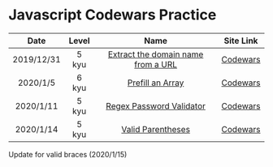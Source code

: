 # Javascript Codewars Practice

|    Date    | Level |                                                                                       Name                                                                                       |                                                Site Link                                                 |
| :--------: | :---: | :------------------------------------------------------------------------------------------------------------------------------------------------------------------------------: | :------------------------------------------------------------------------------------------------------: |
| 2019/12/31 | 5 kyu | [Extract the domain name from a URL](https://github.com/EternalPractice/Codewars-Practice/blob/master/Javascript/%5B5kyu%5D%20Extract%20the%20domain%20name%20from%20a%20URL.js) | [Codewars](https://www.codewars.com/kata/514a024011ea4fb54200004b/solutions/javascript/me/best_practice) |
|  2020/1/5  | 6 kyu |                       [Prefill an Array](https://github.com/EternalPractice/Codewars-Practice/blob/master/Javascript/%5B6kyu%5D%20Prefill%20an%20Array.js)                       | [Codewars](https://www.codewars.com/kata/54129112fb7c188740000162/solutions/javascript/me/best_practice) |
| 2020/1/11  | 5 kyu |              [Regex Password Validator](https://github.com/EternalPractice/Codewars-Practice/blob/master/Javascript/%5B5kyu%5D%20Regex%20Password%20Validation.js)               | [Codewars](https://www.codewars.com/kata/52e1476c8147a7547a000811/solutions/javascript/me/best_practice) |
| 2020/1/14  | 5 kyu |                     [Valid Parentheses](https://github.com/EternalPractice/Codewars-Practice/blob/master/Javascript/%5B5%20kyu%5D%20Valid%20Parentheses.js)                      | [Codewars](https://www.codewars.com/kata/52774a314c2333f0a7000688/solutions/javascript/me/best_practice) |

Update for valid braces (2020/1/15)
